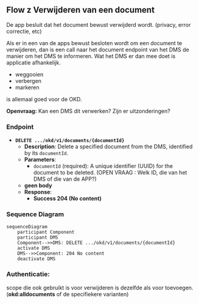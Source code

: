 ## Flow z Verwijderen van een document

De app besluit dat het document bewust verwijderd wordt. (privacy, error correctie, etc)


Als er in een van de apps bewust besloten wordt om een document te verwijderen, dan is een call naar het document endpoint van het DMS de manier om het DMS te informeren. Wat het DMS er dan mee doet is applicatie afhankelijk. 
* weggooien
* verbergen
* markeren 

is allemaal goed voor de OKD.

**Openvraag:** Kan een DMS dit verwerken? Zijn er uitzonderingen?


### Endpoint

- **`DELETE .../okd/v1/documents/{documentId}`**
  - **Description**: Delete a specified document from the DMS, identified by its `documentId`. 
  - **Parameters**: 
    - `documentId` (required): A unique identifier (UUID) for the document to be deleted. (OPEN VRAAG : Welk ID, die van het DMS of die van de APP?)
  - **geen body**
  - **Response**:
    - **Success 204 (No content)**

### Sequence Diagram

```mermaid
sequenceDiagram
    participant Component
    participant DMS
    Component-->>DMS: DELETE .../okd/v1/documents/{documentId}
    activate DMS
    DMS-->>Component: 204 No content
    deactivate DMS
```


### Authenticatie:
scope die ook gebruikt is voor verwijderen is dezelfde als voor toevoegen. (**okd:alldocuments** of de specifiekere varianten)

